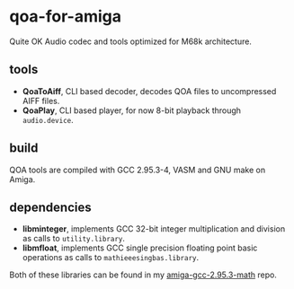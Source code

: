 # qoa-for-amiga
Quite OK Audio codec and tools optimized for M68k architecture.

## tools
- **QoaToAiff**, CLI based decoder, decodes QOA files to uncompressed AIFF files.
- **QoaPlay**, CLI based player, for now 8-bit playback through `audio.device`.
  
## build
QOA tools are compiled with GCC 2.95.3-4, VASM and GNU make on Amiga.

## dependencies
- **libminteger**, implements GCC 32-bit integer multiplication and division as calls to `utility.library`.
- **libmfloat**, implements GCC single precision floating point basic operations as calls to `mathieeesingbas.library`.

Both of these libraries can be found in my [amiga-gcc-2.95.3-math](https://github.com/grzegorz-kraszewski/amiga-gcc-2.95.3-math) repo.
